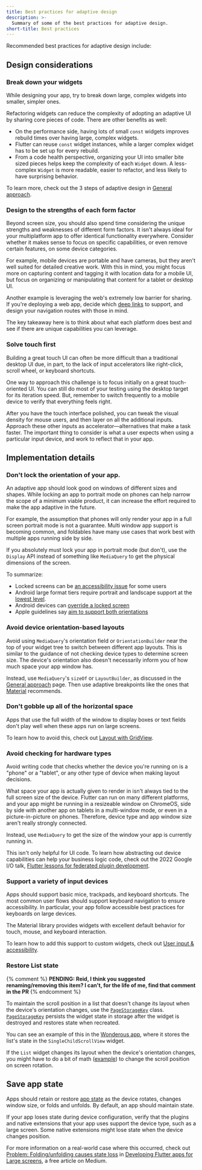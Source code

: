 ```yaml
---
title: Best practices for adaptive design
description: >-
  Summary of some of the best practices for adaptive design.
short-title: Best practices
---
```


Recommended best practices for adaptive design include:

## Design considerations

### Break down your widgets

While designing your app, try to break down large,
complex widgets into smaller, simpler ones.

Refactoring widgets can reduce the complexity of
adopting an adaptive UI by sharing core pieces of code.
There are other benefits as well:

* On the performance side, having lots of small `const`
  widgets improves rebuild times over having large,
  complex widgets.
* Flutter can reuse `const` widget instances,
  while a larger complex widget has to be set up
  for every rebuild.
* From a code health perspective, organizing your UI
  into smaller bite sized pieces helps keep the complexity
  of each `Widget` down. A less-complex `Widget` is more readable,
  easier to refactor, and less likely to have surprising behavior.

To learn more, check out the 3 steps of
adaptive design in [General approach][].

[General approach]: /ui/adaptive-responsive/general

### Design to the strengths of each form factor

Beyond screen size, you should also spend time
considering the unique strengths and weaknesses
of different form factors. It isn't always ideal
for your multiplatform app to offer identical
functionality everywhere. Consider whether it makes
sense to focus on specific capabilities,
or even remove certain features, on some device categories.

For example, mobile devices are portable and have cameras,
but they aren't well suited for detailed creative work.
With this in mind, you might focus more on capturing content
and tagging it with location data for a mobile UI,
but focus on organizing or manipulating that content
for a tablet or desktop UI.

Another example is leveraging the web's extremely low barrier
for sharing. If you're deploying a web app,
decide which [deep links][] to support,
and design your navigation routes with those in mind.

The key takeaway here is to think about what each
platform does best and see if there are unique capabilities
you can leverage.

[deep links]: /ui/navigation/deep-linking

### Solve touch first

Building a great touch UI can often be more difficult
than a traditional desktop UI due, in part,
to the lack of input accelerators like right-click,
scroll wheel, or keyboard shortcuts.

One way to approach this challenge is to focus initially
on a great touch-oriented UI. You can still do most of
your testing using the desktop target for its iteration speed.
But, remember to switch frequently to a mobile device to
verify that everything feels right.

After you have the touch interface polished, you can tweak
the visual density for mouse users, and then layer on all
the additional inputs. Approach these other inputs as
accelerator—alternatives that make a task faster.
The important thing to consider is what a user expects
when using a particular input device,
and work to reflect that in your app.

## Implementation details

### Don't lock the orientation of your app.

An adaptive app should look good on windows of
different sizes and shapes. While locking an app
to portrait mode on phones can help narrow the scope
of a minimum viable product, it can increase the
effort required to make the app adaptive in the future.

For example, the assumption that phones will only
render your app in a full screen portrait mode is
not a guarantee. Multi window app support is becoming common,
and foldables have many use cases that work best with
multiple apps running side by side.

If you absolutely must lock your app in portrait mode (but don't),
use the `Display` API instead of something like `MediaQuery`
to get the physical dimensions of the screen.

To summarize:

  * Locked screens can be [an accessibility issue][] for some users
  * Android large format tiers require portrait and landscape
    support at the [lowest level][].
  * Android devices can [override a locked screen][]
  * Apple guidelines say [aim to support both orientations][] 

[an accessibility issue]: https://www.w3.org/WAI/WCAG21/Understanding/orientation.html
[aim to support both orientations]: https://www.w3.org/WAI/WCAG21/Understanding/orientation.html
[lowest level]:  {{site.android-dev}}/docs/quality-guidelines/large-screen-app-quality#T3-8
[override a locked screen]: {{site.android-dev}}/guide/topics/large-screens/large-screen-compatibility-mode#per-app_overrides

### Avoid device orientation-based layouts

Avoid using `MediaQuery`'s orientation field
or `OrientationBuilder` near the top of your widget tree
to switch between different app layouts. This is
similar to the guidance of not checking device types
to determine screen size. The device's orientation also
doesn't necessarily inform you of how much space your
app window has.

Instead, use `MediaQuery`'s `sizeOf` or `LayoutBuilder`,
as discussed in the [General approach][] page.
Then use adaptive breakpoints like the ones that
[Material][] recommends.

[General approach]: /ui/adaptive-responsive/general#
[Material]: https://m3.material.io/foundations/layout/applying-layout/window-size-classes

### Don't gobble up all of the horizontal space

Apps that use the full width of the window to
display boxes or text fields don't play well
when these apps run on large screens.

To learn how to avoid this,
check out [Layout with GridView][].

[Layout with GridView]: /ui/adaptive-responsive/large-screens#layout-with-gridview

### Avoid checking for hardware types

Avoid writing code that checks whether the device you're
running on is a "phone" or a "tablet", or any other type
of device when making layout decisions.

What space your app is actually given to render in
isn't always tied to the full screen size of the device.
Flutter can run on many different platforms,
and your app might be running in a resizeable window on ChromeOS,
side by side with another app on tablets in a multi-window mode,
or even in a picture-in-picture on phones.
Therefore, device type and app window size aren't
really strongly connected.

Instead, use `MediaQuery` to get the size of the window
your app is currently running in.

This isn't only helpful for UI code.
To learn how abstracting out device
capabilities can help your business logic code,
check out the 2022 Google I/O talk,
[Flutter lessons for federated plugin development][].
 
[Flutter lessons for federated plugin development]: {{site.youtube-site}}/watch?v=GAnSNplNpCA

### Support a variety of input devices

Apps should support basic mice, trackpads,
and keyboard shortcuts. The most common user
flows should support keyboard navigation
to ensure accessibility. In particular,
your app follow accessible best practices
for keyboards on large devices.

The Material library provides widgets with
excellent default behavior for touch, mouse,
and keyboard interaction.

To learn how to add this support to custom widgets,
check out [User input & accessibility][].

[User input & accessibility]: /ui/adaptive-responsive/input

### Restore List state

{% comment %}
<b>PENDING: Reid, I think you suggested renaming/removing this item? I can't, for the life of me, find that comment in the PR</b>
{% endcomment %}

To maintain the scroll position in a list
that doesn't change its layout when the
device's orientation changes,
use the [`PageStorageKey`][] class.
[`PageStorageKey`][] persists the
widget state in storage after the widget is
destroyed and restores state when recreated.

You can see an example of this in the [Wonderous app][],
where it stores the list's state in the
`SingleChildScrollView` widget.

If the `List` widget changes its layout
when the device's orientation changes,
you might have to do a bit of math ([example][])
to change the scroll position on screen rotation.

[example]: {{site.github}}/gskinnerTeam/flutter-wonderous-app/blob/34e49a08084fbbe69ed67be948ab00ef23819313/lib/ui/screens/collection/widgets/_collection_list.dart#L39
[`PageStorageKey`]: {{site.api}}/flutter/widgets/PageStorageKey-class.html
[Wonderous app]: {{site.github}}/gskinnerTeam/flutter-wonderous-app/blob/8a29d6709668980340b1b59c3d3588f123edd4d8/lib/ui/screens/wonder_events/widgets/_events_list.dart#L64

## Save app state

Apps should retain or restore [app state][]
as the device rotates, changes window size,
or folds and unfolds. 
By default, an app should maintain state.

If your app loses state during device configuration,
verify that the plugins and native extensions
that your app uses support the
device type, such as a large screen.
Some native extensions might lose state when the
device changes position.

For more information on a real-world case
where this occurred, check out 
[Problem: Folding/unfolding causes state loss][state-loss]
in [Developing Flutter apps for Large screens][article],
a free article on Medium.

[app state]: {{site.android-dev}}/jetpack/compose/state#store-state
[article]: {{site.flutter-medium}}/developing-flutter-apps-for-large-screens-53b7b0e17f10
[state-loss]: {{site.flutter-medium}}/developing-flutter-apps-for-large-screens-53b7b0e17f10#:~:text=Problem%3A%20Folding/Unfolding%20causes%20state%2Dloss

